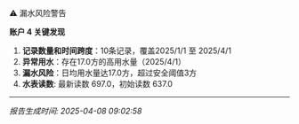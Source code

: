 ⚠️ 漏水风险警告

**账户 4 关键发现**
1. **记录数量和时间跨度**：10条记录，覆盖2025/1/1 至 2025/4/1
2. **异常用水**：存在17.0方的高用水量（2025/4/1）
3. **漏水风险**：日均用水量达17.0方，超过安全阈值3方
4. **水表读数**: 最新读数 697.0，初始读数 637.0

---
*报告生成时间: 2025-04-08 09:02:58*